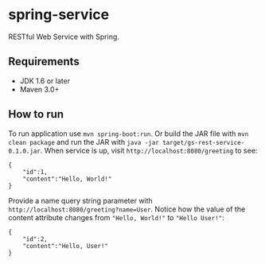 spring-service
==============

RESTful Web Service with Spring.

Requirements
------------

- JDK 1.6 or later
- Maven 3.0+

How to run
----------

To run application use `mvn spring-boot:run`. Or build the JAR file with `mvn 
clean package` and run the JAR with `java -jar target/gs-rest-service-0.1.0.jar`. 
When service is up, visit  `http://localhost:8080/greeting` to see: 

```
{
    "id":1,
    "content":"Hello, World!"
}
```

Provide a name query string parameter with `http://localhost:8080/greeting?name=User`. 
Notice how the value of the content attribute changes from `"Hello, World!"` to 
`"Hello User!"`:

```
{
    "id":2,
    "content":"Hello, User!"
}
```
